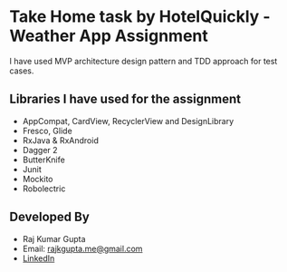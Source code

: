 # Take Home task by HotelQuickly - Weather App Assignment

I have used MVP architecture design pattern and TDD approach for test cases.

Libraries I have used for the assignment
----------------------------------------
* AppCompat, CardView, RecyclerView and DesignLibrary
* Fresco, Glide
* RxJava & RxAndroid
* Dagger 2
* ButterKnife
* Junit
* Mockito
* Robolectric


Developed By
------------

* Raj Kumar Gupta
* Email: <rajkgupta.me@gmail.com>
* [LinkedIn][1]

[1]: https://www.linkedin.com/in/rajkumargupta0/
